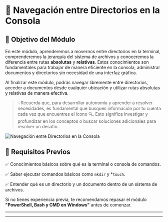 # 📌 Navegación entre Directorios en la Consola

## **📝 Objetivo del Módulo**

En este módulo, aprenderemos a movernos entre directorios en la terminal, comprenderemos la jerarquía del sistema de archivos y conoceremos la diferencia entre rutas **absolutas** y **relativas**. Estos conocimientos son fundamentales para trabajar de manera eficiente en la consola, administrar documentos y directorios sin necesidad de una interfaz gráfica.

Al finalizar este módulo, podrás navegar libremente entre directorios, acceder a documentos desde cualquier ubicación y utilizar rutas absolutas y relativas de manera efectiva.

>💡Recuerda que, para desarrollar autonomía y aprender a resolver necesidades, es fundamental que busques información por tu cuenta cada vez que encuentres el icono 🔍. 
Esto significa investigar y profundizar en los conceptos o buscar soluciones adicionales para resolver un desafío.

![Navegación entre Directorios en la Consola](https://i.imgur.com/a0Jqkmu.png)

## **📌 Requisitos Previos**

✅ Conocimientos básicos sobre qué es la terminal o consola de comandos.

✅ Saber ejecutar comandos básicos como `mkdir` y *`touch`.

✅ Entender qué es un directorio y un documento dentro de un sistema de archivos.

Si no tienes experiencia previa, te recomendamos repasar el módulo **"PowerShell, Bash y CMD en Windows"** antes de comenzar.

--- 



---



